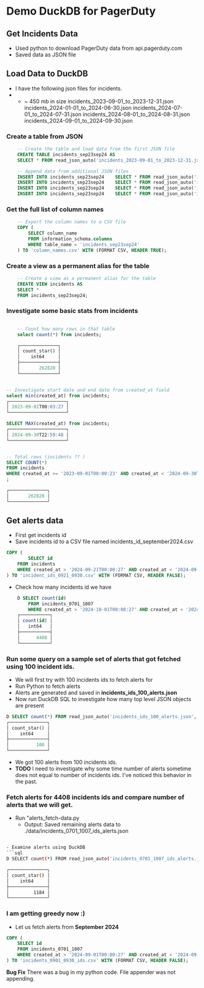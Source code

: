 # Demo DuckDB for PagerDuty

## Get Incidents Data
- Used python to download PagerDuty data from api.pagerduty.com
- Saved data as JSON file

## Load Data to DuckDB
- I have the following json files for incidents.
- - ~ 450 mb in size
incidents_2023-09-01_to_2023-12-31.json
incidents_2024-01-01_to_2024-06-30.json
incidents_2024-07-01_to_2024-07-31.json
incidents_2024-08-01_to_2024-08-31.json
incidents_2024-09-01_to_2024-09-30.json

### Create a table from JSON
```sql
    -- Create the table and load data from the first JSON file
    CREATE TABLE incidents_sep23sep24 AS
    SELECT * FROM read_json_auto('incidents_2023-09-01_to_2023-12-31.json');

    -- Append data from additional JSON files
    INSERT INTO incidents_sep23sep24    SELECT * FROM read_json_auto('incidents_2024-01-01_to_2024-06-30.json');
    INSERT INTO incidents_sep23sep24    SELECT * FROM read_json_auto('incidents_2024-07-01_to_2024-07-31.json');
    INSERT INTO incidents_sep23sep24    SELECT * FROM read_json_auto('incidents_2024-08-01_to_2024-08-31.json');
    INSERT INTO incidents_sep23sep24    SELECT * FROM read_json_auto('incidents_2024-09-01_to_2024-09-30.json');
```

### Get the full list of column names

```sql
    -- Export the column names to a CSV file
    COPY (
        SELECT column_name
        FROM information_schema.columns
        WHERE table_name = 'incidents_sep23sep24'
    ) TO 'column_names.csv' WITH (FORMAT CSV, HEADER TRUE);
```

### Create a view as a permanent alias for the table

```sql
    -- Create a view as a permanent alias for the table
    CREATE VIEW incidents AS
    SELECT *
    FROM incidents_sep23sep24;
```

### Investigate some basic stats from incidents
```sql

    -- Count how many rows in that table
    select count(*) from incidents;

    ┌──────────────┐
    │ count_star() │
    │    int64     │
    ├──────────────┤
    │       262820 │
    └──────────────┘


-- Investigate start date and end date from created_at field
select min(created_at) from incidents;
┌─────────────────────┐
│ 2023-09-01T00:03:27 │
└─────────────────────┘

SELECT MAX(created_at) from incidents;
┌─────────────────────┐
│ 2024-09-30T22:59:48 │
└─────────────────────┘


-- Total rows (incidents ?? )
SELECT COUNT(*) 
FROM incidents
WHERE created_at >= '2023-09-01T00:00:23' AND created_at < '2024-09-30T23:59:23'
;

┌──────────────┐
│       262820 │
└──────────────┘
```

## Get alerts data

- First get incidents id 
- Save incidents id to a CSV file named incidents_id_september2024.csv

```sql
COPY (
        SELECT id
    FROM incidents
    WHERE created_at > '2024-09-21T00:00:27' AND created_at < '2024-09-30T23:49:27'
) TO 'incident_ids_0921_0930.csv' WITH (FORMAT CSV, HEADER FALSE);
```

- Check how many incidents id we have
```sql
    D SELECT count(id)
        FROM incidents_0701_1007
        WHERE created_at > '2024-10-01T00:00:27' AND created_at < '2024-10-07T23:49:27';
    ┌───────────┐
    │ count(id) │
    │   int64   │
    ├───────────┤
    │      4408 │
    └───────────┘
```

### Run some query on a sample set of alerts that got fetched using 100 incident ids.
- We will first try with 100 incidents ids to fetch alerts for
- Run Python to fetch alerts 
- Alerts are generated and saved in **incidents_ids_100_alerts.json**
- Now run DuckDB SQL to investigate how many top level JSON objects are present
```sql
D SELECT count(*) FROM read_json_auto('incidents_ids_100_alerts.json', ignore_errors=true);
┌──────────────┐
│ count_star() │
│    int64     │
├──────────────┤
│          100 │
└──────────────┘
```

- We got 100 alerts from 100 incidents ids. 
- **TODO** I need to investigate why some time number of alerts sometime does not equal to number of incidents ids. I've noticed this behavior in the past.

### Fetch alerts for 4408 incidents ids and compare number of alerts that we will get.
- Run "alerts_fetch-data.py
    - Output: Saved remaining alerts data to ./data/incidents_0701_1007_ids_alerts.json
```bash

- Examine alerts using DuckDB
```sql
D SELECT count(*) FROM read_json_auto('incidents_0701_1007_ids_alerts.json', ignore_errors=true);

┌──────────────┐
│ count_star() │
│    int64     │
├──────────────┤
│         1184 │
└──────────────┘
```

### I am getting greedy now :) 
- Let us fetch alerts from **September 2024**

```sql
COPY (
    SELECT id
    FROM incidents_0701_1007
    WHERE created_at > '2024-09-01T00:00:27' AND created_at < '2024-09-30T23:49:27'
) TO 'incidents_0901_0930_ids.csv' WITH (FORMAT CSV, HEADER FALSE);
```

**Bug Fix** There was a bug in my python code. File appender was not appending.